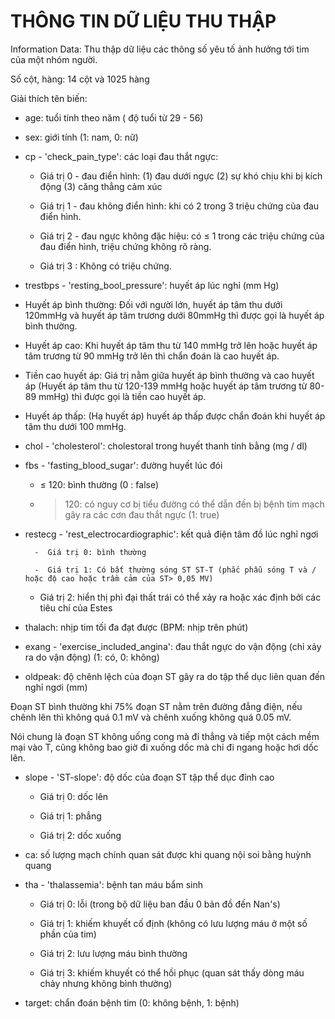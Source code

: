 ﻿# THÔNG TIN DỮ LIỆU THU THẬP

Information Data: Thu thập dữ liệu các thông số yêu tố ảnh hưởng tới tim của một nhóm người.

Số cột, hàng: 14 cột và 1025 hàng

Giải thích tên biến:
- age: tuổi tính theo năm ( độ tuổi từ 29 - 56)

- sex: giới tính (1: nam, 0: nữ)

- cp - 'check_pain_type': các loại đau thắt ngực:

    - Giá trị 0 - đau điển hình: (1) đau dưới ngực
				 (2) sự khó chịu khi bị kích động
				 (3) căng thẳng cảm xúc
 
    -  Giá trị 1 - đau không điển hình: khi có 2 trong 3 triệu chứng của đau điển hình.

    -  Giá trị 2 - đau ngực không đặc hiệu: có ≤ 1 trong các triệu chứng của đau điển hình, triệu chứng không rõ ràng.

    -  Giá trị 3 : Không có triệu chứng.

- trestbps - 'resting\_bool\_pressure': huyết áp lúc nghỉ (mm Hg)

-  Huyết áp bình thường: Đối với người lớn, huyết áp tâm thu dưới 120mmHg và huyết áp tâm trương dưới 80mmHg thì được gọi là huyết áp bình thường.

-  Huyết áp cao: Khi huyết áp tâm thu từ 140 mmHg trở lên hoặc huyết áp tâm trương từ 90 mmHg trở lên thì chẩn đoán là cao huyết áp.

-  Tiền cao huyết áp: Giá trị nằm giữa huyết áp bình thường và cao huyết áp (Huyết áp tâm thu từ 120-139 mmHg hoặc huyết áp tâm trương từ 80-89 mmHg) thì được gọi là tiền cao huyết áp.

-  Huyết áp thấp: (Hạ huyết áp) huyết áp thấp được chẩn đoán khi huyết áp tâm thu dưới 100 mmHg.

- chol - 'cholesterol': cholestoral trong huyết thanh tính bằng (mg / dl)

- fbs - 'fasting_blood_sugar': đường huyết lúc đói

    -  ≤ 120: bình thường (0 : false)

    -  > 120: có nguy cơ bị tiểu đường có thể dẫn đến bị bệnh tim mạch gây ra các cơn đau thắt ngực (1: true)

- restecg - 'rest\_electrocardiographic': kết quả điện tâm đồ lúc nghỉ ngơi

    	-  Giá trị 0: bình thường

    	-  Giá trị 1: Có bất thường sóng ST ST-T (phắc phẫu sóng T và / hoặc độ cao hoặc trầm cảm của ST> 0,05 MV)

   	 -  Giá trị 2: hiển thị phì đại thất trái có thể xảy ra hoặc xác định bởi các tiêu chí của Estes

- thalach:  nhịp tim tối đa đạt được (BPM: nhịp trên phút)

- exang - 'exercise\_included\_angina': đau thắt ngực do vận động (chỉ xảy ra do vận động) (1: có, 0: không)

- oldpeak: độ chênh lệch của đoạn ST gây ra do tập thể dục liên quan đến nghỉ ngơi (mm)

Đoạn ST bình thường khi 75% đoạn ST nằm trên đường đẳng điện, nếu chênh lên thì không quá 0.1 mV và chênh xuống không quá 0.05 mV.

Nói chung là đoạn ST không uống cong mà đi thẳng và tiếp một cách mềm mại vào T, cũng không bao giờ đi xuống dốc mà chỉ đi ngang hoặc hơi dốc lên.

- slope - 'ST-slope': độ dốc của đoạn ST tập thể dục đỉnh cao

    -  Giá trị 0: dốc lên

    -  Giá trị 1: phẳng

    -  Giá trị 2: dốc xuống

- ca: số lượng mạch chính quan sát được khi quang nội soi bằng huỳnh quang

- tha - 'thalassemia': bệnh tan máu bẩm sinh

    -  Giá trị 0: lỗi (trong bộ dữ liệu ban đầu 0 bản đồ đến Nan's)

    -  Giá trị 1: khiếm khuyết cố định (không có lưu lượng máu ở một số phần của tim)

    -  Giá trị 2: lưu lượng máu bình thường

    -  Giá trị 3: khiếm khuyết có thể hồi phục (quan sát thấy dòng máu chảy nhưng không bình thường)

- target: chẩn đoán bệnh tim (0: không bệnh, 1: bệnh)

